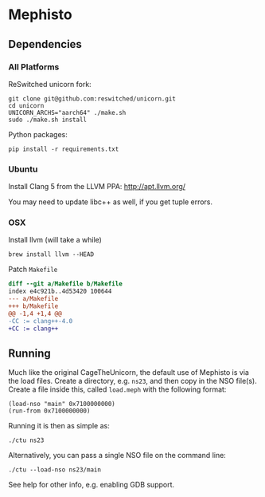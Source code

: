 # Mephisto

## Dependencies

### All Platforms

ReSwitched unicorn fork:

```
git clone git@github.com:reswitched/unicorn.git
cd unicorn
UNICORN_ARCHS="aarch64" ./make.sh
sudo ./make.sh install
```

Python packages:

```
pip install -r requirements.txt
```

### Ubuntu

Install Clang 5 from the LLVM PPA: http://apt.llvm.org/

You may need to update libc++ as well, if you get tuple errors.

### OSX

Install llvm (will take a while)

```
brew install llvm --HEAD
```

Patch `Makefile`

```diff
diff --git a/Makefile b/Makefile
index e4c921b..4d53420 100644
--- a/Makefile
+++ b/Makefile
@@ -1,4 +1,4 @@
-CC := clang++-4.0
+CC := clang++
```

## Running

Much like the original CageTheUnicorn, the default use of Mephisto is via the load files.  Create a directory, e.g. `ns23`, and then copy in the NSO file(s).  Create a file inside this, called `load.meph` with the following format:

```
(load-nso "main" 0x7100000000)
(run-from 0x7100000000)
```

Running it is then as simple as:

```
./ctu ns23
```

Alternatively, you can pass a single NSO file on the command line:

```
./ctu --load-nso ns23/main
```

See help for other info, e.g. enabling GDB support.
